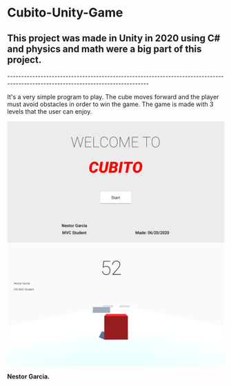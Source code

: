# Cubito-Unity-Game

<h2>This project was made in Unity in 2020 using C# and physics and math were a big part of this project.</h2>
<p>---------------------------------------------------------------------------------------------------------------------------------</p>
<p>It's a very simple program to play. The cube moves forward and the player must avoid obstacles in order to win the game. The game is made with 3 levels that the user can enjoy.</p>

![](Pictures/Sample2.PNG)
![](Pictures/Sample1.PNG)

<p> <b>Nestor Garcia.</b></p>
